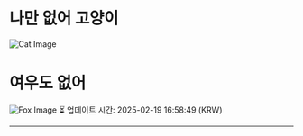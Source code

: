 
# 나만 없어 고양이

![Cat Image](https://cdn2.thecatapi.com/images/3hs.jpg)

# 여우도 없어
![Fox Image](https://randomfox.ca/images/70.jpg)
⏳ 업데이트 시간: 2025-02-19 16:58:49 (KRW)

---
